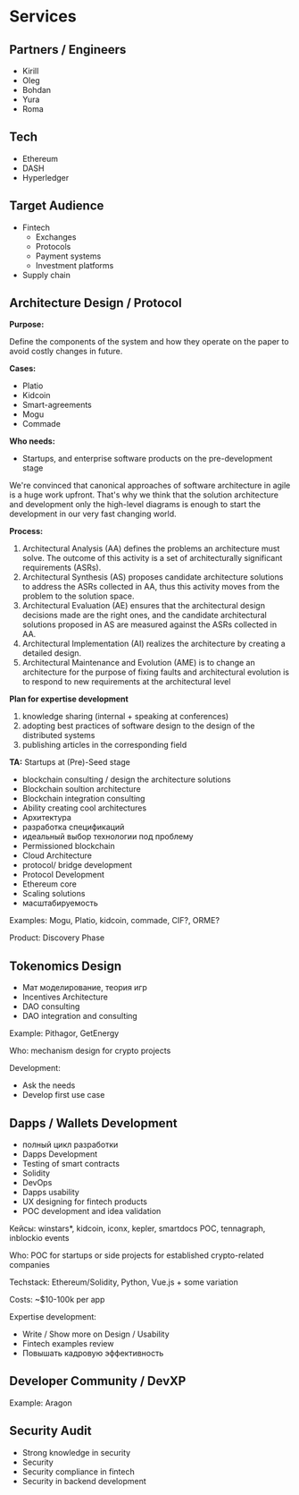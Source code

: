 # Services

## Partners / Engineers

* Kirill
* Oleg
* Bohdan
* Yura
* Roma

## Tech

* Ethereum
* DASH
* Hyperledger

## Target Audience

* Fintech
  * Exchanges
  * Protocols
  * Payment systems
  * Investment platforms
* Supply chain

## Architecture Design / Protocol



**Purpose:** 

Define the components of the system and how they operate on the paper to avoid costly changes in future. 

**Cases:** 

* Platio
* Kidcoin
* Smart-agreements
* Mogu
* Commade

**Who needs:**

* Startups, and enterprise software products on the pre-development stage

We're convinced that canonical approaches of software architecture in agile is a huge work upfront. That's why we think that the solution architecture and development only the high-level diagrams is enough to start the development in our very fast changing world. 

**Process:**

1. Architectural Analysis \(AA\) defines the problems an architecture must solve. The outcome of this activity is a set of architecturally significant requirements \(ASRs\).
2. Architectural Synthesis \(AS\) proposes candidate architecture solutions to address the ASRs collected in AA, thus this activity moves from the problem to the solution space.
3. Architectural Evaluation \(AE\) ensures that the architectural design decisions made are the right ones, and the candidate architectural solutions proposed in AS are measured against the ASRs collected in AA.
4. Architectural Implementation \(AI\) realizes the architecture by creating a detailed design.
5. Architectural Maintenance and Evolution \(AME\) is to change an architecture for the purpose of fixing faults and architectural evolution is to respond to new requirements at the architectural level

**Plan for expertise development**

1. knowledge sharing \(internal + speaking at conferences\)
2. adopting best practices of software design to the design of the distributed systems
3. publishing articles in the corresponding field

**TA:** Startups at \(Pre\)-Seed stage

* blockchain consulting / design the architecture solutions
* Blockchain soultion architecture
* Blockchain integration consulting
* Ability creating cool architectures
* Архитектура
* разработка спецификаций
* идеальный выбор технологии под проблему
* Permissioned blockchain
* Cloud Architecture
* protocol/ bridge development
* Protocol Development
* Ethereum core
* Scaling solutions
* масштабируемость

Examples: Mogu, Platio, kidcoin, commade, CIF?, ORME?

Product: Discovery Phase

## Tokenomics Design

* Мат моделирование, теория игр
* Incentives Architecture
* DAO consulting
* DAO integration and consulting

Example: Pithagor, GetEnergy

Who: mechanism design for crypto projects

Development: 

* Ask the needs
* Develop first use case

## Dapps / Wallets Development

* полный цикл разработки
* Dapps Development
* Testing of smart contracts
* Solidity
* DevOps
* Dapps usability
* UX designing for fintech products
* POC development and idea validation

Кейсы: winstars\*, kidcoin, iconx, kepler, smartdocs POC, tennagraph, inblockio events

Who: POC for startups or side projects for established crypto-related companies

Techstack: Ethereum/Solidity, Python, Vue.js + some variation

Costs: ~$10-100k per app

Expertise development:

* Write / Show more on Design / Usability
* Fintech examples review
* Повышать кадровую эффективность

## Developer Community / DevXP

Example: Aragon

## Security Audit

* Strong knowledge in security 
* Security
* Security compliance in fintech
* Security in backend development


